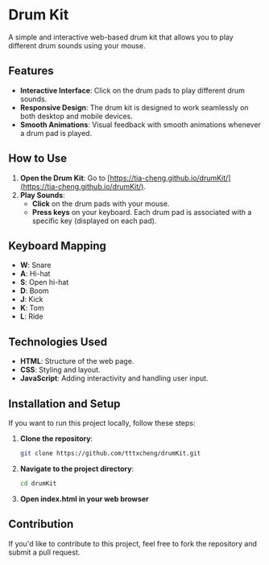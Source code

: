 # Drum Kit

A simple and interactive web-based drum kit that allows you to play different drum sounds using your mouse.

## Features

- **Interactive Interface**: Click on the drum pads to play different drum sounds.
- **Responsive Design**: The drum kit is designed to work seamlessly on both desktop and mobile devices.
- **Smooth Animations**: Visual feedback with smooth animations whenever a drum pad is played.

## How to Use

1. **Open the Drum Kit**: Go to [https://tia-cheng.github.io/drumKit/](https://tia-cheng.github.io/drumKit/).
2. **Play Sounds**:
   - **Click** on the drum pads with your mouse.
   - **Press keys** on your keyboard. Each drum pad is associated with a specific key (displayed on each pad).

## Keyboard Mapping

- **W**: Snare
- **A**: Hi-hat
- **S**: Open hi-hat
- **D**: Boom
- **J**: Kick
- **K**: Tom
- **L**: Ride

## Technologies Used

- **HTML**: Structure of the web page.
- **CSS**: Styling and layout.
- **JavaScript**: Adding interactivity and handling user input.

## Installation and Setup

If you want to run this project locally, follow these steps:

1. **Clone the repository**:
   ```bash
   git clone https://github.com/tttxcheng/drumKit.git

2. **Navigate to the project directory**:
   ```bash
   cd drumKit
3. **Open index.html in your web browser**

## Contribution

If you'd like to contribute to this project, feel free to fork the repository and submit a pull request.




